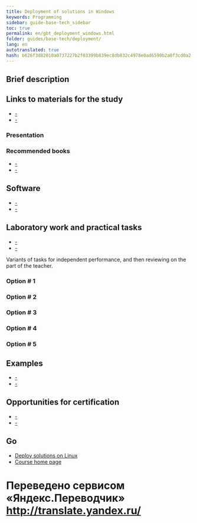 ```yaml
--- 
title: Deployment of solutions in Windows 
keywords: Programming 
sidebar: guide-base-tech_sidebar 
toc: true 
permalink: en/gbt_deployment_windows.html 
folder: guides/base-tech/deployment/ 
lang: en 
autotranslated: true 
hash: b626f3d82010a0737227b2f03399b839ec8db832c4978e0ad6590b2a0f3cd0a2 
--- 
```


## Brief description 

## Links to materials for the study 

* [-]() 
* [-]() 

### Presentation 

### Recommended books 

* [-]() 
* [-]() 

## Software 

* [-]() 
* [-]() 

## Laboratory work and practical tasks 

* [-]() 
* [-]() 

Variants of tasks for independent performance, and then reviewing on the part of the teacher. 

### Option # 1 

### Option # 2 

### Option # 3 

### Option # 4 

### Option # 5 

## Examples 

* [-]() 
* [-]() 

## Opportunities for certification 

* [-]() 
* [-]() 

## Go 
* [Deploy solutions on Linux](gbt_deployment_linux.html) 
* [Course home page](gbt_landing-page.html) 



 # Переведено сервисом «Яндекс.Переводчик» http://translate.yandex.ru/